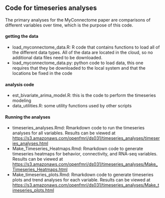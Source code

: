 ## Code for timeseries analyses

The primary analyses for the MyConnectome paper are comparisons of different variables over time, which is the purpose of this code.

#### getting the data

* load_myconnectome_data.R: R code that contains functions to load all of the different data types.  All of the data are located in the cloud, so no additional data files need to be downloaded.
* load_myconnectome_data.py: python code to load data, this one requires that they be downloaded to the local system and that the locations be fixed in the code

#### analysis code


* est_bivariate_arima_model.R: this is the code to perform the timeseries modeling
* data_utilities.R: some utility functions used by other scripts

#### Running the analyses

* timeseries_analyses.Rmd: Rmarkdown code to run the timeseries analyses for all variables.  Results can be viewed at https://s3.amazonaws.com/openfmri/ds031/timeseries_analyses/timeseries_analyses.html
* Make_Timeseries_Heatmaps.Rmd: Rmarkdown code to generate timeseries heatmaps for behavior, connectivity, and RNA-seq variables.  Results can be viewed at https://s3.amazonaws.com/openfmri/ds031/timeseries_analyses/Make_Timeseries_Heatmaps.html
* Make_timeseries_plots.Rmd: Rmarkdown code to generate timeseries plots and trend analyses for each variable.  Results can be viewed at https://s3.amazonaws.com/openfmri/ds031/timeseries_analyses/Make_timeseries_plots.html
